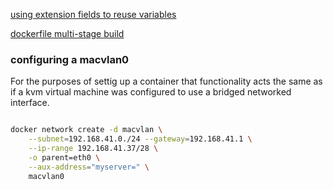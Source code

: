 ---
---


[using extension fields to reuse variables](https://docs.docker.com/compose/compose-file/compose-file-v3/#extension-fields)

[dockerfile multi-stage build](https://docs.docker.com/build/building/multi-stage/)

### configuring a macvlan0
For the purposes of settig up a container that functionality acts the same as if a kvm virtual machine was configured to use a bridged networked interface. 

```bash

docker network create -d macvlan \
    --subnet=192.168.41.0./24 --gateway=192.168.41.1 \
    --ip-range 192.168.41.37/28 \
    -o parent=eth0 \
    --aux-address="myserver=" \
    macvlan0

```
